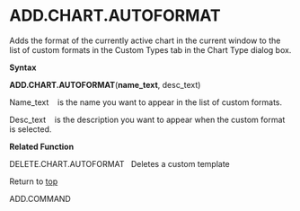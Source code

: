 ADD.CHART.AUTOFORMAT
====================

Adds the format of the currently active chart in the current window to
the list of custom formats in the Custom Types tab in the Chart Type
dialog box.

**Syntax**

**ADD.CHART.AUTOFORMAT**(**name\_text**, desc\_text)

Name\_text    is the name you want to appear in the list of custom
formats.

Desc\_text    is the description you want to appear when the custom
format is selected.

**Related Function**

DELETE.CHART.AUTOFORMAT   Deletes a custom template

Return to [top](#A)

ADD.COMMAND

